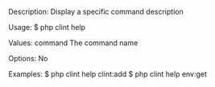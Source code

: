 Description:
  Display a specific command description

Usage:
  $ php clint help <command>

Values:
  command 
    The command name

Options:
  No

Examples:
  $ php clint help clint:add
  $ php clint help env:get
